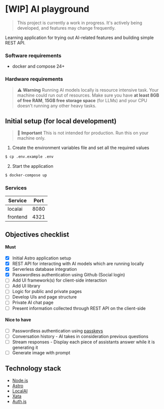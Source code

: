 # [WIP] AI playground
> This project is currently a work in progress. It's actively being developed, and features may change frequently.

Learning application for trying out AI-related features and building simple REST API.

### Software requirements
* docker and compose 24+

### Hardware requirements
> ⚠️ **Warning**
> Running AI models locally is resource intensive task. Your machine could run out of resources. Make sure you have **at least 8GB of free RAM**, **15GB free storage space** (for LLMs) and your CPU doesn't running any other heavy tasks.

## Initial setup (for local development)
> 🛑 **Important**
> This is not intended for production. Run this on your machine only.

1. Create the environment variables file and set all the required values
```sh
$ cp .env.example .env
```
2. Start the application
```sh
$ docker-compose up
```

### Services
| Service  | Port |
|----------|------|
| localai  | 8080 |
| frontend | 4321 |

## Objectives checklist

#### Must
* [x] Initial Astro application setup
* [x] REST API for interacting with AI models which are running locally
* [x] Serverless database integration
* [x] Passwordless authentication using Github (Social login)
* [ ] Add UI framework(s) for client-side interaction
* [ ] Add UI library
* [ ] Logic for public and private pages
* [ ] Develop UIs and page structure
* [ ] Private AI chat page
* [ ] Present information collected through REST API on the client-side

#### Nice to have
* [ ] Passwordless authentication using [passkeys](https://passkeys.dev/)
* [ ] Conversation history - AI takes in consideration previous questions
* [ ] Stream responses - Display each piece of assistants answer while it is generating it
* [ ] Generate image with prompt

## Technology stack
* [Node.js](https://nodejs.org/en)
* [Astro](https://astro.build/)
* [LocalAI](https://localai.io/)
* [Xata](https://xata.io)
* [Auth.js](https://authjs.dev/)